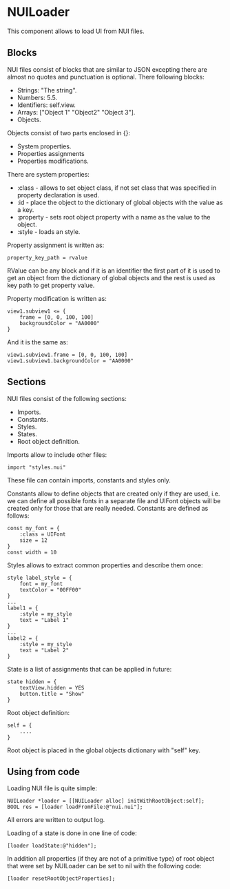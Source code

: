 NUILoader
=========

This component allows to load UI from NUI files.

Blocks
------

NUI files consist of blocks that are similar to JSON excepting there are almost no quotes and punctuation
is optional. There following blocks:

* Strings: "The string".
* Numbers: 5.5.
* Identifiers: self.view.
* Arrays: ["Object 1" "Object2" "Object 3"].
* Objects.

Objects consist of two parts enclosed in {}:

* System properties.
* Properties assignments
* Properties modifications.

There are system properties:

* :class - allows to set object class, if not set class that was specified in property declaration is used.
* :id - place the object to the dictionary of global objects with the value as a key.
* :property - sets root object property with a name as the value to the object.
* :style - loads an style.

Property assignment is written as:

    property_key_path = rvalue

RValue can be any block and if it is an identifier the first part of it is used to get an object from the
dictionary of global objects and the rest is used as key path to get property value.

Property modification is written as:

    view1.subview1 <= {
        frame = [0, 0, 100, 100]
        backgroundColor = "AA0000"
    }

And it is the same as:

    view1.subview1.frame = [0, 0, 100, 100]
    view1.subview1.backgroundColor = "AA0000"

Sections
--------

NUI files consist of the following sections:

* Imports.
* Constants.
* Styles.
* States.
* Root object definition.

Imports allow to include other files:

    import "styles.nui"

These file can contain imports, constants and styles only.

Constants allow to define objects that are created only if they are used, i.e. we can define all possible fonts
in a separate file and UIFont objects will be created only for those that are really needed. Constants are
defined as follows:

    const my_font = {
        :class = UIFont
        size = 12
    }
    const width = 10

Styles allows to extract common properties and describe them once:

    style label_style = {
        font = my_font
        textColor = "00FF00"
    }
    ...
    label1 = {
        :style = my_style
        text = "Label 1"
    }
    ...
    label2 = {
        :style = my_style
        text = "Label 2"
    }

State is a list of assignments that can be applied in future:

    state hidden = {
        textView.hidden = YES
        button.title = "Show"
    }

Root object definition:

    self = {
        ....
    }

Root object is placed in the global objects dictionary with "self" key.

Using from code
---------------

Loading NUI file is quite simple:

    NUILoader *loader = [[NUILoader alloc] initWithRootObject:self];
    BOOL res = [loader loadFromFile:@"nui.nui"]; 

All errors are written to output log.

Loading of a state is done in one line of code:

    [loader loadState:@"hidden"];

In addition all properties (if they are not of a primitive type) of root object that
were set by NUILoader can be set to nil with the following code:

    [loader resetRootObjectProperties];
